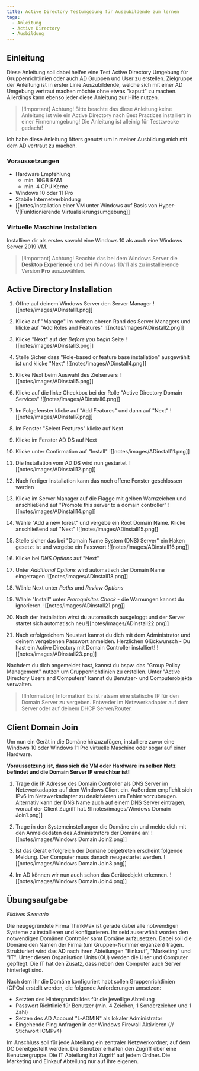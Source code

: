 ```yaml
---
title: Active Directory Testumgebung für Auszubildende zum lernen
tags:
  - Anleitung
  - Active Directory
  - Ausbildung
---
```


## Einleitung
Diese Anleitung soll dabei helfen eine Test Active Directory Umgebung für Gruppenrichtlinien oder auch AD Gruppen und User zu erstellen. 
Zielgruppe der Anleitung ist in erster Linie Auszubildende, welche sich mit einer AD Umgebung vertraut machen möchte ohne etwas "kaputt" zu machen. Allerdings kann ebenso jeder diese Anleitung zur Hilfe nutzen.
> [!Important] Achtung!
> Bitte beachte das diese Anleitung keine Anleitung ist wie ein Active Directory nach Best Practices installiert in einer Firmenumgebung! Die Anleitung ist alleinig für Testzwecke gedacht!

Ich habe diese Anleitung öfters genutzt um in meiner Ausbildung mich mit dem AD vertraut zu machen. 

### Voraussetzungen
- Hardware Empfehlung
	- min. 16GB RAM
	- min. 4 CPU Kerne
- Windows 10 oder 11 Pro
- Stabile Internetverbindung
- [[notes/Installation einer VM unter Windows auf Basis von Hyper-V|Funktionierende Virtualisierungsumgebung]] 

### Virtuelle Maschine Installation
Installiere dir als erstes sowohl eine Windows 10 als auch eine Windows Server 2019 VM.
> [!Important] Achtung!
> Beachte das bei dem Windows Server die **Desktop Experience** und bei Windows 10/11 als zu installierende Version **Pro** auszuwählen.

## Active Directory Installation
1. Öffne auf deinem Windows Server den Server Manager
	![[notes/images/ADinstall1.png]]

2. Klicke auf "Manage" im rechten oberen Rand des Server Managers und klicke auf "Add Roles and Features"
	![[notes/images/ADinstall2.png]]

3. Klicke "Next" auf der *Before you begin* Seite
	![[notes/images/ADinstall3.png]]

4. Stelle Sicher dass "Role-based or feature base installation" ausgewählt ist und klicke "Next"
	![[notes/images/ADinstall4.png]]

5. Klicke Next beim Auswahl des Zielservers
	![[notes/images/ADinstall5.png]]

6. Klicke auf die linke Checkbox bei der Rolle "Active Directory Domain Services"
	![[notes/images/ADinstall6.png]]

7. Im Folgefenster klicke auf "Add Features" und dann auf "Next"
	![[notes/images/ADinstall7.png]]

8. Im Fenster "Select Features" klicke auf Next
9. Klicke im Fenster AD DS auf Next
10. Klicke unter Confirmation auf "Install"
	![[notes/images/ADinstall11.png]]

11. Die Installation vom AD DS wird nun gestartet
	![[notes/images/ADinstall12.png]]

12. Nach fertiger Installation kann das noch offene Fenster geschlossen werden
13. Klicke im Server Manager auf die Flagge mit gelben Warnzeichen und anschließend auf "Promote this server to a domain controller"
	![[notes/images/ADinstall14.png]]

14. Wähle "Add a new forest" und vergebe ein Root Domain Name. Klicke anschließend auf "Next"
	![[notes/images/ADinstall15.png]]

15.  Stelle sicher das bei "Domain Name System (DNS) Server" ein Haken gesetzt ist und vergebe ein Passwort
	![[notes/images/ADinstall16.png]]

16. Klicke bei *DNS Options* auf "Next"
17. Unter *Additional Options* wird automatisch der Domain Name eingetragen
	![[notes/images/ADinstall18.png]]

18. Wähle Next unter *Paths* und *Review Options*
19. Wähle "Install" unter *Prerequisites Check* - die Warnungen kannst du ignorieren.
	![[notes/images/ADinstall21.png]]

20. Nach der Installation wirst du automatisch ausgeloggt und der Server startet sich automatisch neu
	![[notes/images/ADinstall22.png]]

21. Nach erfolgreichem Neustart kannst du dich mit dem Administrator und deinem vergebenen Passwort anmelden. Herzlichen Glückwunsch - Du hast ein Active Directory mit Domain Controller installiert!
	![[notes/images/ADinstall23.png]]

Nachdem du dich angemeldet hast, kannst du bspw. das "Group Policy Management" nutzen um Gruppenrichtlinien zu erstellen. Unter "Active Directory Users and Computers" kannst du Benutzer- und Computerobjekte verwalten. 

> [!Information] Information!
> Es ist ratsam eine statische IP für den Domain Server zu vergeben. Entweder im Netzwerkadapter auf dem Server oder auf deinem DHCP Server/Router.

## Client Domain Join
Um nun ein Gerät in die Domäne hinzuzufügen, installiere zuvor eine Windows 10 oder Windows 11 Pro virtuelle Maschine oder sogar auf einer Hardware.

**Voraussetzung ist, dass sich die VM oder Hardware im selben Netz befindet und die Domain Server IP erreichbar ist!**  


1. Trage die IP Adresse des Domain Controller als DNS Server im Netzwerkadapter auf dem Windows Client ein. Außerdem empfiehlt sich IPv6 im Netzwerkadapter zu deaktivieren um Fehler vorzubeugen.
   Alternativ kann der DNS Name auch auf einem DNS Server eintragen, worauf der Client Zugriff hat.
	![[notes/images/Windows Domain Join1.png]]

2. Trage in den Systemeinstellungen die Domäne ein und melde dich mit den Anmeldedaten des Administrators der Domäne an!
	![[notes/images/Windows Domain Join2.png]]

3. Ist das Gerät erfolgreich der Domäne beigetreten erscheint folgende Meldung. Der Computer muss danach neugestartet werden.
	![[notes/images/Windows Domain Join3.png]]

4. Im AD können wir nun auch schon das Geräteobjekt erkennen.
	![[notes/images/Windows Domain Join4.png]]


## Übungsaufgabe
*Fiktives Szenario*

Die neugegründete Firma ThinkMax ist gerade dabei alle notwendigen Systeme zu installieren und konfigurieren.
Ihr seid auserwählt worden den notwendigen Domänen Controller samt Domäne aufzusetzen. Dabei soll die Domäne den Namen der Firma (um Gruppen-Nummer ergänzen) tragen.
Strukturiert wird das AD nach ihren Abteilungen "Einkauf", "Marketing" und "IT".
Unter diesen Organisation Units (OU) werden die User und Computer gepflegt. Die IT hat den Zusatz, dass neben den Computer auch Server hinterlegt sind.

Nach dem ihr die Domäne konfiguriert habt sollen Gruppenrichtlinien (GPOs) erstellt werden, die folgende Anforderungen umsetzen:
- Setzten des Hintergrundbildes für die jeweilige Abteilung
- Passwort Richtlinie für Benutzer (min. 4 Zeichen, 1 Sonderzeichen und 1 Zahl)
- Setzen des AD Account "L-ADMIN" als lokaler Administrator
- Eingehende Ping Anfragen in der Windows Firewall Aktivieren (// Stichwort ICMPv4)

Im Anschluss soll für jede Abteilung ein zentraler Netzwerkordner, auf dem DC bereitgestellt werden. Die Benutzer erhalten den Zugriff über eine Benutzergruppe. Die IT Abteilung hat Zugriff auf jedem Ordner. Die Marketing und Einkauf Abteilung nur auf ihre eigenen.
